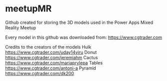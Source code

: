 # meetupMR
Github created for storing the 3D models used in the Power Apps Mixed Reality Meetup

Every model in this github was downloaded from: https://www.cgtrader.com

Credits to the creators of the models
Hulk https://www.cgtrader.com/uday14viru
Donut https://www.cgtrader.com/jeremiahm
Cactus https://www.cgtrader.com/mariaprylepa
Tables https://www.cgtrader.com/antoni-a
Pyramid https://www.cgtrader.com/dk200
